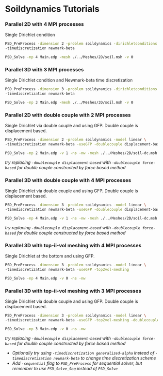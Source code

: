 # Soildynamics Tutorials #



### Parallel 2D with 4 MPI processes ###

Single Dirichlet condition

```bash
PSD_PreProcess -dimension 2 -problem soildynamics -dirichletconditions 1 \
-timediscretization newmark-beta
```

```bash
PSD_Solve -np 4 Main.edp -mesh ./../Meshes/2D/soil.msh -v 0
```





### Parallel 3D with 3 MPI processes ###

Single Dirichlet condition and Newmark-beta time discretization

```bash
PSD_PreProcess -dimension 3 -problem soildynamics -dirichletconditions 1 \
-timediscretization newmark-beta
```

```bash
PSD_Solve -np 3 Main.edp -mesh ./../Meshes/3D/soil.msh -v 0
```







### Parallel 2D with double couple with 2 MPI processes ###

Single Dirichlet via double couple and using GFP. Double couple is displacement based. 

```bash
PSD_PreProcess -dimension 2 -problem soildynamics -model linear \
-timediscretization newmark-beta -useGFP -doublecouple displacement-based
```

```bash
PSD_Solve -np 2 Main.edp -v 1 -ns -nw -mesh ./../Meshes/2D/soil-dc.msh
```

*try replacing `-doublecouple displacement-based` with `-doublecouple force-based` for double couple constructed by force based method*





### Parallel 3D with double couple with 4 MPI processes ###

Single Dirichlet via double couple and using GFP. Double couple is displacement based. 

```bash
PSD_PreProcess -dimension 3 -problem soildynamics -model linear \
-timediscretization newmark-beta -useGFP -doublecouple displacement-based
```

```bash
PSD_Solve -np 4 Main.edp -v 1 -ns -nw -mesh ./../Meshes/2D/soil-dc.msh
```

*try replacing `-doublecouple displacement-based` with `-doublecouple force-based` for double couple constructed by force based method*





### Parallel 3D with top-ii-vol meshing with 4 MPI processes ###

Single Dirichlet at the bottom and using GFP.

```bash
PSD_PreProcess -dimension 3 -problem soildynamics -model linear \
-timediscretization newmark-beta -useGFP -top2vol-meshing
```

```bash
PSD_Solve -np 4 Main.edp -v 0 -ns -nw 
```





### Parallel 3D with top-ii-vol meshing with 3 MPI processes ###

Single Dirichlet via double couple and using GFP. Double couple is displacement based. 

```bash
PSD_PreProcess -dimension 3 -problem soildynamics -model linear \
-timediscretization newmark-beta -useGFP -top2vol-meshing -doublecouple displacement-based
```

```bash
PSD_Solve -np 3 Main.edp -v 0 -ns -nw 
```

*try replacing `-doublecouple displacement-based` with `-doublecouple force-based` for double couple constructed by force based method*



- *Optionally try using `-timediscretization generalized-alpha` instead of `-timediscretization newmark-beta` to change time discretization scheme*
- *Add `-sequential` flag to `PSD_PreProcess` for sequential solver, but remember to use `PSD_Solve_Seq` instead of `PSD_Solve`*
